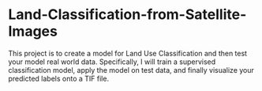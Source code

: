 # Land-Classification-from-Satellite-Images
This project is to create a model for Land Use Classification and then test your model real world data. Specifically, I will train a supervised classification model, apply the model on test data, and finally visualize your predicted labels onto a TIF file.
